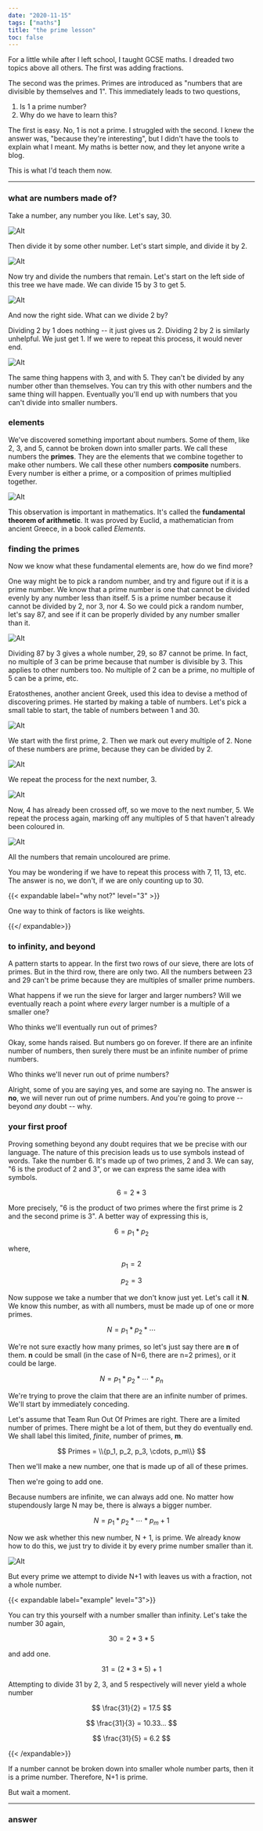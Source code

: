 ```yaml
---
date: "2020-11-15"
tags: ["maths"]
title: "the prime lesson"
toc: false
---
```


For a little while after I left school, I taught GCSE maths. I dreaded two topics above all others. The first was adding fractions. 

The second was the primes.  Primes are introduced as "numbers that are divisible by themselves and 1". This immediately leads to two questions,

1. Is 1 a prime number? 
2. Why do we have to learn this?

The first is easy. No, 1 is not a prime. I struggled with the second. I knew the answer was, "because they're interesting", but I didn't have the tools to explain what I meant. My maths is better now, and they let anyone write a blog.



This is what I'd teach them now.

---

### what are numbers made of?

Take a number, any number you like. Let's say, 30.

![Alt](/pictures/primes/prime_factor_tree_start.png#center)

Then divide it by some other number. Let's start simple, and divide it by 2.

![Alt](/pictures/primes/prime_factor_tree_begin.png#center)

Now try and divide the numbers that remain. Let's start on the left side of this tree we have made.  We can divide 15 by 3 to get 5.

![Alt](/pictures/primes/prime_factor_tree_middle.png#center)

And now the right side. What can we divide 2 by?

Dividing 2 by 1 does nothing -- it just gives us 2. Dividing 2 by 2 is similarly unhelpful. We just get 1. If we were to repeat this process, it would never end. 

![Alt](/pictures/primes/prime_factor_tree_ohno.png#center)

The same thing happens with 3, and with 5. They can't be divided by any number other than themselves. You can try this with other numbers and the same thing will happen. Eventually you'll end up with numbers that you can't divide into smaller numbers.



### elements

We've discovered something important about numbers. Some of them, like 2, 3, and 5, cannot be broken down into smaller parts. We call these numbers the **primes**. They are the elements that we combine together to make other numbers. We call these other numbers **composite** numbers. Every number is either a prime, or a composition of primes multiplied together. 

![Alt](/pictures/primes/composite_primes.png#center)

This observation is important in mathematics. It's called the **fundamental theorem of arithmetic**. It was proved by Euclid, a mathematician from ancient Greece, in a book called *Elements*.



### finding the primes

Now we know what these fundamental elements are, how do we find more?

One way might be to pick a random number, and try and figure out if it is a prime number. We know that a prime number is one that cannot be divided evenly by any number less than itself. 5 is a prime number because it cannot be divided by 2, nor 3, nor 4. So we could pick a random number, let's say 87, and see if it can be properly divided by any number smaller than it.

![Alt](/pictures/primes/prime_finding_division.png#center)

Dividing 87 by 3 gives a whole number, 29, so 87 cannot be prime. In fact, no multiple of 3 can be prime because that number is divisible by 3. This applies to other numbers too. No multiple of 2 can be a prime, no multiple of 5 can be a prime, etc. 

Eratosthenes, another ancient Greek, used this idea to devise a method of discovering primes. He started by making a table of numbers. Let's pick a small table to start, the table of numbers between 1 and 30.

![Alt](/pictures/primes/erastothenes_base.png#center)

We start with the first prime, 2. Then we mark out every multiple of 2. None of these numbers are prime, because they can be divided by 2. 

![Alt](/pictures/primes/erastothenes_twos.png#center)

We repeat the process for the next number, 3. 

![Alt](/pictures/primes/erastothenes_threes.png#center)

Now, 4 has already been crossed off, so we move to the next number, 5. We repeat the process again, marking off any multiples of 5 that haven't already been coloured in.

![Alt](/pictures/primes/erastothenes_fives.png#center)

All the numbers that remain uncoloured are prime. 

You may be wondering if we have to repeat this process with 7, 11, 13, etc. The answer is no, we don't, if we are only counting up to 30. 

{{< expandable label="why not?" level="3" >}}

One way to think of factors is like weights.



{{</ expandable>}}

### to infinity, and beyond

A pattern starts to appear. In the first two rows of our sieve, there are lots of primes. But in the third row, there are only two. All the numbers between 23 and 29 can't be prime because they are multiples of smaller prime numbers. 

What happens if we run the sieve for larger and larger numbers? Will we eventually reach a point where _every_ larger number is a multiple of a smaller one? 

Who thinks we'll eventually run out of primes?

Okay, some hands raised. But numbers go on forever. If there are an infinite number of numbers, then surely there must be an infinite number of prime numbers. 

Who thinks we'll never run out of prime numbers? 

Alright, some of you are saying yes, and some are saying no. The answer is **no**, we will never run out of prime numbers. And you're going to prove -- beyond _any_ doubt -- why.



### your first proof

Proving something beyond any doubt requires that we be precise with our language. The nature of this precision leads us to use symbols instead of words. Take the number 6. It's made up of two primes, 2 and 3.  We can say, "6 is the product of 2 and 3", or we can express the same idea with symbols.

$$ 6 = 2 * 3 $$

More precisely, "6 is the product of two primes where the first prime is 2 and the second prime is 3". A better way of expressing this is,

$$ 6 = p_1 * p_2 $$

where,

$$ p_1 = 2 $$

$$ p_2 = 3 $$

Now suppose we take a number that we don't know just yet. Let's call it **N**. We know this number, as with all numbers, must be made up of one or more primes. 

$$ N = p_1 * p_2 * \cdots $$ 

We're not sure exactly how many primes, so let's just say there are **n** of them. **n** could be small (in the case of N=6, there are n=2 primes), or it could be large.

$$ N = p_1 * p_2 * \cdots * p_n $$

We're trying to prove the claim that there are an infinite number of primes. We'll start by immediately conceding.

Let's assume that Team Run Out Of Primes are right. There are a limited number of primes. There might be a lot of them, but they do eventually end. We shall label this limited, *finite*, number of primes, **m**.

$$ Primes = \\{p_1, p_2, p_3, \cdots, p_m\\} $$

Then we'll make a new number, one that is made up of all of these primes. 



Then we're going to add one. 

Because numbers are infinite, we can always add one. No matter how stupendously large N may be, there is always a bigger number.

$$ N = p_1 * p_2 * \cdots * p_m + 1 $$

Now we ask whether this new number, N + 1, is prime. We already know how to do this, we just try to divide it by every prime number smaller than it. 

![Alt](/pictures/primes/prime_finding_division_proof.png#center)

But every prime we attempt to divide N+1 with leaves us with a fraction, not a whole number.

{{< expandable label="example" level="3">}}

You can try this yourself with a number smaller than infinity. Let's take the number 30 again,

$$ 30 = 2 * 3 * 5 $$

and add one.

$$ 31 = (2 * 3 * 5) + 1 $$

Attempting to divide 31 by 2, 3, and 5 respectively will never yield a whole number

$$ \frac{31}{2} = 17.5 $$

$$ \frac{31}{3} = 10.33... $$

$$ \frac{31}{5} = 6.2 $$

{{< /expandable>}}

If a number cannot be broken down into smaller whole number parts, then it is a prime number. Therefore, N+1 is prime.

But wait a moment. 


---

### answer

